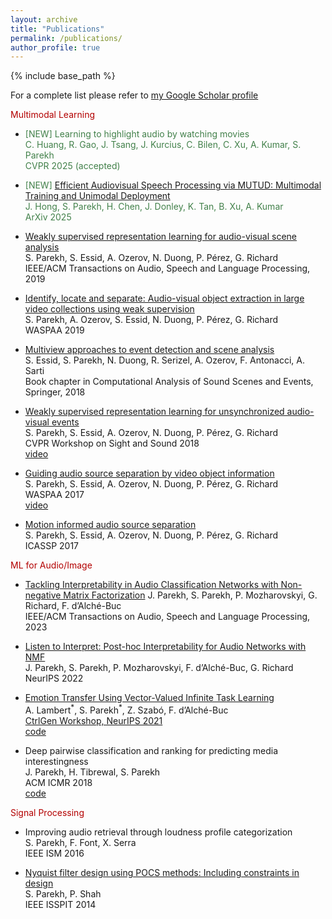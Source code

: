 ```yaml
---
layout: archive
title: "Publications"
permalink: /publications/
author_profile: true
---
```


{% include base_path %}


For a complete list please refer to [my Google Scholar profile](https://scholar.google.com/citations?user=0k_gLpsAAAAJ&hl=en)

<p style="color:#b30000;"> Multimodal Learning </p>

- <span style="color:#42804a;">\[NEW\]<span> Learning to highlight audio by watching movies  
C. Huang, R. Gao, J. Tsang, J. Kurcius, C. Bilen, C. Xu, A. Kumar, S. Parekh  
CVPR 2025 (accepted)

-  <span style="color:#42804a;">\[NEW\]<span> [Efficient Audiovisual Speech Processing via MUTUD: Multimodal Training and Unimodal Deployment](https://arxiv.org/abs/2501.18157)  
J. Hong, S. Parekh, H. Chen, J. Donley, K. Tan, B. Xu, A. Kumar  
ArXiv 2025

- [Weakly supervised representation learning for audio-visual scene analysis](https://perso.telecom-paristech.fr/grichard/Publications/2019-IEEE_TASLP_Parekh.pdf)    
S. Parekh, S. Essid, A. Ozerov, N. Duong, P. Pérez, G. Richard  
IEEE/ACM Transactions on Audio, Speech and Language Processing, 2019

- [Identify, locate and separate: Audio-visual object extraction in large video collections using weak supervision](https://arxiv.org/abs/1811.04000)    
S. Parekh, A. Ozerov, S. Essid, N. Duong, P. Pérez, G. Richard  
WASPAA 2019

- [Multiview approaches to event detection and scene analysis](https://hal.science/hal-01620341/file/chapter9%20(1).pdf)    
S. Essid, S. Parekh, N. Duong, R. Serizel, A. Ozerov, F. Antonacci, A. Sarti  
Book chapter in Computational Analysis of Sound Scenes and Events, Springer, 2018

- [Weakly supervised representation learning for unsynchronized audio-visual events](https://arxiv.org/abs/1804.07345)    
S. Parekh, S. Essid, A. Ozerov, N. Duong, P. Pérez, G. Richard  
CVPR Workshop on Sight and Sound 2018     
[video](https://www.youtube.com/watch?v=C-jrZ9SDMDY)  

- [Guiding audio source separation by video object information](https://perso.telecom-paristech.fr/essid/papers/SP_WASPAA-17.pdf)    
S. Parekh, S. Essid, A. Ozerov, N. Duong, P. Pérez, G. Richard  
WASPAA 2017  
[video](https://www.youtube.com/watch?v=8H3RF3vOeco)

- [Motion informed audio source separation](https://hal.archives-ouvertes.fr/hal-01447977/document)    
S. Parekh, S. Essid, A. Ozerov, N. Duong, P. Pérez, G. Richard  
ICASSP 2017

<p style="color:#b30000;">ML for Audio/Image </p>

- [Tackling Interpretability in Audio Classification Networks with Non-negative Matrix Factorization](https://arxiv.org/abs/2305.07132) 
J. Parekh, S. Parekh, P. Mozharovskyi, G. Richard, F. d’Alché-Buc  
IEEE/ACM Transactions on Audio, Speech and Language Processing, 2023  

- [Listen to Interpret: Post-hoc Interpretability for Audio Networks with NMF](https://arxiv.org/abs/2202.11479)  
J. Parekh, S. Parekh, P. Mozharovskyi, F. d’Alché-Buc, G. Richard  
NeurIPS 2022  

- [Emotion Transfer Using Vector-Valued Infinite Task Learning](/files/vITL_emotransfer.pdf)  
A. Lambert<sup>\*</sup>, S. Parekh<sup>\*</sup>, Z. Szabó, F. d’Alché-Buc  
[CtrlGen Workshop, NeurIPS 2021](https://ctrlgenworkshop.github.io/)  
[code](https://github.com/allambert/torch_itl/tree/master)

- Deep pairwise classification and ranking for predicting media interestingness  
J. Parekh, H. Tibrewal, S. Parekh  
ACM ICMR 2018   
[code](https://github.com/jayneelparekh/Interestingness_ICMR)

<p style="color:#b30000;">Signal Processing </p>

- Improving audio retrieval through loudness profile categorization  
S. Parekh, F. Font, X. Serra  
IEEE ISM 2016

- [Nyquist filter design using POCS methods: Including constraints in design](https://arxiv.org/abs/1305.3446)  
S. Parekh, P. Shah  
IEEE ISSPIT 2014  

<!--
### Book Chapter and Journals
- Tackling Interpretability in Audio Classification Networks with Non-negative Matrix Factorization  
J. Parekh, S. Parekh, P. Mozharovskyi, G. Richard, F. d’Alché-Buc  
IEEE/ACM Transactions on Audio, Speech and Language Processing, 2023  
[paper](https://arxiv.org/abs/2305.07132)

- Weakly supervised representation learning for audio-visual scene analysis  
S. Parekh, S. Essid, A. Ozerov, N. Duong, P. Pérez, G. Richard  
IEEE/ACM Transactions on Audio, Speech and Language Processing, 2019

- Multiview approaches to event detection and scene analysis  
S. Essid, S. Parekh, N. Duong, R. Serizel, A. Ozerov, F. Antonacci, A. Sarti  
Book chapter in Computational Analysis of Sound Scenes and Events, Springer, 2018

### International Conferences and Workshops

- Learning to highlight audio by watching movies  
C. Huang, R. Gao, J. Tsang, J. Kurcius, C. Bilen, C. Xu, A. Kumar, S. Parekh  
Accepted to CVPR 2025

- Listen to Interpret: Post-hoc Interpretability for Audio Networks with NMF  
J. Parekh, S. Parekh, P. Mozharovskyi, F. d’Alché-Buc, G. Richard  
NeurIPS 2022  
[paper](https://arxiv.org/abs/2202.11479)

- Emotion Transfer Using Vector-Valued Infinite Task Learning  
A. Lambert<sup>\*</sup>, S. Parekh<sup>\*</sup>, Z. Szabó, F. d’Alché-Buc  
[CtrlGen Workshop, NeurIPS 2021](https://ctrlgenworkshop.github.io/)  
[paper](/files/vITL_emotransfer.pdf), [code](https://github.com/allambert/torch_itl/tree/master)

- Identify, locate and separate: Audio-visual object extraction in large video collections using weak supervision  
S. Parekh, A. Ozerov, S. Essid, N. Duong, P. Pérez, G. Richard  
WASPAA 2019     
[paper](https://arxiv.org/abs/1811.04000), [supplementary material](https://perso.telecom-paristech.fr/sparekh/ile2019_supp.html)

- Deep pairwise classification and ranking for predicting media interestingness  
J. Parekh, H. Tibrewal, S. Parekh  
ACM ICMR 2018   
[code](https://github.com/jayneelparekh/Interestingness_ICMR)

- Weakly supervised representation learning for unsynchronized audio-visual events  
S. Parekh, S. Essid, A. Ozerov, N. Duong, P. Pérez, G. Richard  
CVPR Workshop on Sight and Sound 2018     
[paper](https://arxiv.org/abs/1804.07345), [video](https://www.youtube.com/watch?v=C-jrZ9SDMDY)  

- Guiding audio source separation by video object information  
S. Parekh, S. Essid, A. Ozerov, N. Duong, P. Pérez, G. Richard  
WASPAA 2017  
[video](https://www.youtube.com/watch?v=8H3RF3vOeco)

- Motion informed audio source separation  
S. Parekh, S. Essid, A. Ozerov, N. Duong, P. Pérez, G. Richard  
ICASSP 2017  
[paper](https://hal.archives-ouvertes.fr/hal-01447977/document)

- Improving audio retrieval through loudness profile categorization  
S. Parekh, F. Font, X. Serra  
IEEE ISM 2016

- Nyquist filter design using POCS methods: Including constraints in design  
S. Parekh, P. Shah  
IEEE ISSPIT 2014  
[paper](https://arxiv.org/abs/1305.3446)


### Filed Patents 
- Weakly Supervised Learning for Audio-Visual Events, 2018.  
S. Parekh, S. Essid, A. Ozerov, N. Duong, P. Pérez, G. Richard  
EP3540634A1

- New approaches to motion informed audio source separation, 2017.  
S. Parekh, S. Essid, A. Ozerov, N. Duong, P. Pérez, G. Richard  
US15956021


### Thesis
- Learning representations for robust audio-visual scene analysis    
PhD Thesis, Université Paris-Saclay, 2019.  
[manuscript](https://pastel.archives-ouvertes.fr/tel-02115465)

- Improving Audio Retrieval through Content and Metadata Categorization  
Master's Thesis, Universitat Pompeu Fabra, 2015.  
[manuscript](https://doi.org/10.5281/zenodo.3733039)

-->

